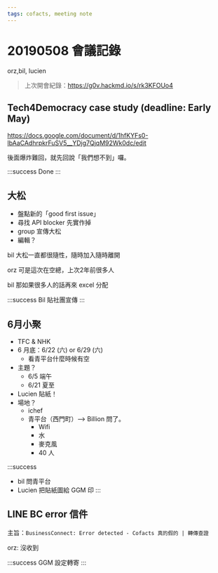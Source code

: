 ```yaml
---
tags: cofacts, meeting note
---
```


20190508 會議記錄
=====
orz,bil, lucien
> 上次開會紀錄：https://g0v.hackmd.io/s/rk3KFOUo4
> 

## Tech4Democracy case study (deadline: Early May)

https://docs.google.com/document/d/1hfKYFs0-lbAaCAdhrpkrFuSV5__YDjg7QjqM92Wk0dc/edit

後面爆炸難回，就先回說「我們想不到」囉。

:::success
Done
:::

## 大松

- 盤點新的「good first issue」
- 尋找 API blocker 先實作掉
- group 宣傳大松
- 編輯？

bil
大松一直都很隨性，隨時加入隨時離開

orz
可是這次在空總，上次2年前很多人

bil
那如果很多人的話再來 excel 分配

:::success
Bil 貼社團宣傳
:::


## 6月小聚

- TFC & NHK
- 6 月底：6/22 (六) or 6/29 (六)
    - 看青平台什麼時候有空
- 主題？
    - 6/5 端午
    - 6/21 夏至
- Lucien 貼紙！
- 場地？
    - ichef
    - 青平台（西門町）--> Billion 問了。
        - Wifi
        - 水
        - 麥克風
        - 40 人

:::success
- bil 問青平台
- Lucien 把貼紙圖給 GGM 印
:::

## LINE BC error 信件
主旨：`BusinessConnect: Error detected - Cofacts 真的假的 | 轉傳查證`

orz:
沒收到

:::success
GGM 設定轉寄
:::
